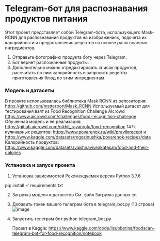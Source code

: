# Telegram-бот для распознавания продуктов питания

 Этот проект представляет собой Telegram-бота, использующего Mask-RCNN для распознавания продуктов на изображениях, подсчета их калорийности и предоставления рецептов на основе распознанных ингредиентов.
 1. Отправьте фотографию продукта боту через Telegram.
 2. Бот вернет распознанные продукты.
 3. Дополнительно можно отредактировать список продуктов, рассчитать по ним калорийность и запросить рецепты приготовления блюд по этим ингредиентам.

### Модель и датасеты

В проекте использовалась библиотека Mask RCNN из репозитория: https://github.com/matterport/Mask_RCNN
Используемый датасет для тестирования взят из Food Recognition Challenge AIcrowd https://www.aicrowd.com/challenges/food-recognition-challenge.
Обученная модель и ее реализация: https://gitlab.aicrowd.com/nikhil_rayaprolu/food-recognition
147k кулинарных рецептов: https://www.povarenok.ru/wiki/pravilorecept и https://www.kaggle.com/datasets/rogozinushka/povarenok-recipes/data
Калорийность продуктов: https://www.kaggle.com/datasets/vaishnavivenkatesan/food-and-their-calories

### Установка и запуск проекта

1. Установка зависимостей
Рекомендуемая версия Python 3.7.6

pip install -r requirements.txt

2. Загрузка модели и датасетов
   См. файл Загрузка данных.txt 

3. Добавить токен вашего телеграм бота в telegram_bot.py (10 строка)
![image](https://github.com/user-attachments/assets/6f448e4e-3b61-4a2b-8dc1-9d624134598c)
4. Запустить телеграм бот
   python telegram_bot.py

   Проект в Kaggle: https://www.kaggle.com/code/iisubbotina/foodscan-telegram-bot-for-food-recognition/notebook
   
